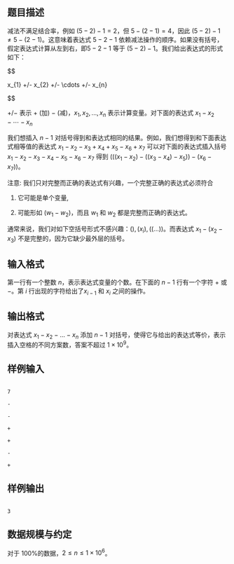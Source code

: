 ## 题目描述
减法不满足结合率，例如 $(5-2)-1=2$，但 $5-(2-1)=4$，因此 $(5-2)-1 \neq 5-(2-1)$。这意味着表达式 $5-2-1$ 依赖减法操作的顺序。如果没有括号，假定表达式计算从左到右，即$5-2-1$ 等于 $(5-2)-1$。我们给出表达式的形式如下：
$$
x_{1} +/- x_{2} +/- \cdots +/- x_{n}
$$
$+/-$ 表示 $+$ (加) $-$ (减)，$x_{1},x_{2},...,x_{n}$ 表示计算变量。对下面的表达式 $x_{1}-x_{2}- \cdots -x_{n}$
我们想插入 $n-1$ 对括号得到和表达式相同的结果。例如，我们想得到和下面表达式相等值的表达式 $x_{1}-x_{2}-x_{3}+x_{4}+x_{5}-x_{6}+x_{7}$ 可以对下面的表达式插入括号 $x_{1}-x_{2}-x_{3}-x_{4}-x_{5}-x_{6}-x_{7}$ 得到 $(((x_{1}-x_{2})-((x_{3}-x_{4})-x_{5}))-(x_{6}-x_{7}))$。

注意: 我们只对完整而正确的表达式有兴趣，一个完整正确的表达式必须符合
1. 它可能是单个变量, 
2. 可能形如 $(w_{1}-w_{2})$，而且 $w_{1}$ 和 $w_{2}$ 都是完整而正确的表达式。 

通常来说，我们对如下空括号形式不感兴趣：$(), (x_{i}), ((...))$。而表达式 $x_{1}-(x_{2}-x_{3})$ 不是完整的，因为它缺少最外层的括号。

## 输入格式
第一行有一个整数 $n$，表示表达式变量的个数。在下面的 $n-1$ 行有一个字符 $+$ 或 $-$。第 $i$ 行出现的字符给出了$x_{i-1}$ 和 $x_{i}$ 之间的操作。 

## 输出格式
对表达式 $x_{1}-x_{2}-...-x_{n}$ 添加 $n-1$ 对括号，使得它与给出的表达式等价，表示插入空格的不同方案数，答案不超过 $1\times 10^9$。
## 样例输入
```
7
-
-
+
+
-
+
```
## 样例输出
```
3
```

## 数据规模与约定
对于 $100\%$的数据，$2\leq n\leq 1\times 10^6$。
